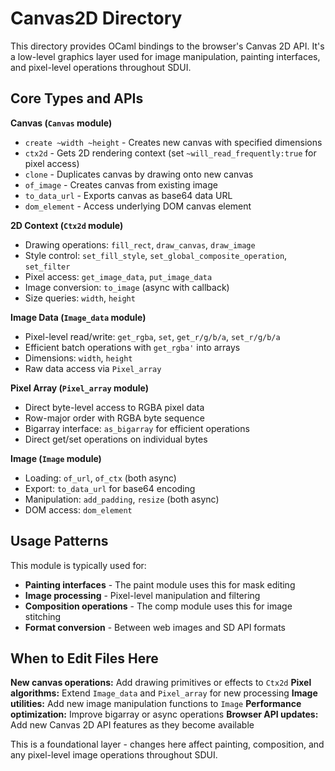 # Canvas2D Directory

This directory provides OCaml bindings to the browser's Canvas 2D API. It's
a low-level graphics layer used for image manipulation, painting interfaces,
and pixel-level operations throughout SDUI.

## Core Types and APIs

**Canvas (`Canvas` module)**
- `create ~width ~height` - Creates new canvas with specified dimensions
- `ctx2d` - Gets 2D rendering context (set `~will_read_frequently:true` for pixel access)
- `clone` - Duplicates canvas by drawing onto new canvas
- `of_image` - Creates canvas from existing image
- `to_data_url` - Exports canvas as base64 data URL
- `dom_element` - Access underlying DOM canvas element

**2D Context (`Ctx2d` module)**
- Drawing operations: `fill_rect`, `draw_canvas`, `draw_image`
- Style control: `set_fill_style`, `set_global_composite_operation`, `set_filter`
- Pixel access: `get_image_data`, `put_image_data`
- Image conversion: `to_image` (async with callback)
- Size queries: `width`, `height`

**Image Data (`Image_data` module)**
- Pixel-level read/write: `get_rgba`, `set`, `get_r/g/b/a`, `set_r/g/b/a`
- Efficient batch operations with `get_rgba'` into arrays
- Dimensions: `width`, `height`
- Raw data access via `Pixel_array`

**Pixel Array (`Pixel_array` module)**
- Direct byte-level access to RGBA pixel data
- Row-major order with RGBA byte sequence
- Bigarray interface: `as_bigarray` for efficient operations
- Direct get/set operations on individual bytes

**Image (`Image` module)**
- Loading: `of_url`, `of_ctx` (both async)
- Export: `to_data_url` for base64 encoding
- Manipulation: `add_padding`, `resize` (both async)
- DOM access: `dom_element`

## Usage Patterns

This module is typically used for:
- **Painting interfaces** - The paint module uses this for mask editing
- **Image processing** - Pixel-level manipulation and filtering
- **Composition operations** - The comp module uses this for image stitching
- **Format conversion** - Between web images and SD API formats

## When to Edit Files Here

**New canvas operations:** Add drawing primitives or effects to `Ctx2d`
**Pixel algorithms:** Extend `Image_data` and `Pixel_array` for new processing
**Image utilities:** Add new image manipulation functions to `Image`
**Performance optimization:** Improve bigarray or async operations
**Browser API updates:** Add new Canvas 2D API features as they become available

This is a foundational layer - changes here affect painting, composition, and
any pixel-level image operations throughout SDUI.
